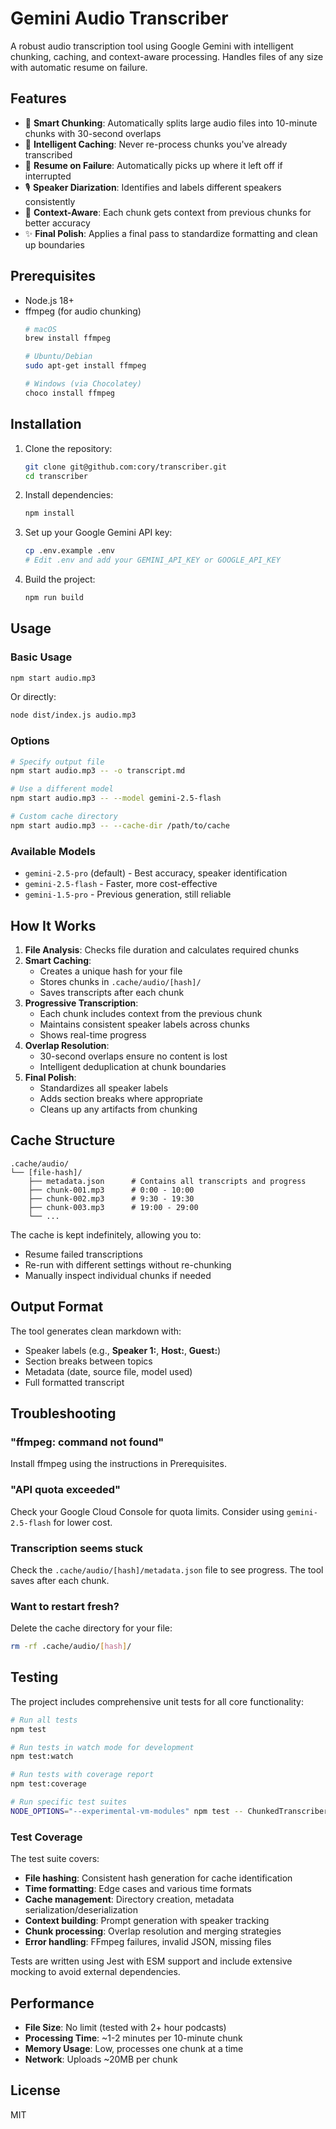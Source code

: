 # Gemini Audio Transcriber

A robust audio transcription tool using Google Gemini with intelligent chunking, caching, and context-aware processing. Handles files of any size with automatic resume on failure.

## Features

- 🎯 **Smart Chunking**: Automatically splits large audio files into 10-minute chunks with 30-second overlaps
- 💾 **Intelligent Caching**: Never re-process chunks you've already transcribed
- 🔄 **Resume on Failure**: Automatically picks up where it left off if interrupted
- 🎙️ **Speaker Diarization**: Identifies and labels different speakers consistently
- 📝 **Context-Aware**: Each chunk gets context from previous chunks for better accuracy
- ✨ **Final Polish**: Applies a final pass to standardize formatting and clean up boundaries

## Prerequisites

- Node.js 18+
- ffmpeg (for audio chunking)
  ```bash
  # macOS
  brew install ffmpeg

  # Ubuntu/Debian
  sudo apt-get install ffmpeg

  # Windows (via Chocolatey)
  choco install ffmpeg
  ```

## Installation

1. Clone the repository:
   ```bash
   git clone git@github.com:cory/transcriber.git
   cd transcriber
   ```

2. Install dependencies:
   ```bash
   npm install
   ```

3. Set up your Google Gemini API key:
   ```bash
   cp .env.example .env
   # Edit .env and add your GEMINI_API_KEY or GOOGLE_API_KEY
   ```

4. Build the project:
   ```bash
   npm run build
   ```

## Usage

### Basic Usage

```bash
npm start audio.mp3
```

Or directly:
```bash
node dist/index.js audio.mp3
```

### Options

```bash
# Specify output file
npm start audio.mp3 -- -o transcript.md

# Use a different model
npm start audio.mp3 -- --model gemini-2.5-flash

# Custom cache directory
npm start audio.mp3 -- --cache-dir /path/to/cache
```

### Available Models

- `gemini-2.5-pro` (default) - Best accuracy, speaker identification
- `gemini-2.5-flash` - Faster, more cost-effective
- `gemini-1.5-pro` - Previous generation, still reliable

## How It Works

1. **File Analysis**: Checks file duration and calculates required chunks
2. **Smart Caching**:
   - Creates a unique hash for your file
   - Stores chunks in `.cache/audio/[hash]/`
   - Saves transcripts after each chunk
3. **Progressive Transcription**:
   - Each chunk includes context from the previous chunk
   - Maintains consistent speaker labels across chunks
   - Shows real-time progress
4. **Overlap Resolution**:
   - 30-second overlaps ensure no content is lost
   - Intelligent deduplication at chunk boundaries
5. **Final Polish**:
   - Standardizes all speaker labels
   - Adds section breaks where appropriate
   - Cleans up any artifacts from chunking

## Cache Structure

```
.cache/audio/
└── [file-hash]/
    ├── metadata.json      # Contains all transcripts and progress
    ├── chunk-001.mp3      # 0:00 - 10:00
    ├── chunk-002.mp3      # 9:30 - 19:30
    ├── chunk-003.mp3      # 19:00 - 29:00
    └── ...
```

The cache is kept indefinitely, allowing you to:
- Resume failed transcriptions
- Re-run with different settings without re-chunking
- Manually inspect individual chunks if needed

## Output Format

The tool generates clean markdown with:
- Speaker labels (e.g., **Speaker 1:**, **Host:**, **Guest:**)
- Section breaks between topics
- Metadata (date, source file, model used)
- Full formatted transcript

## Troubleshooting

### "ffmpeg: command not found"
Install ffmpeg using the instructions in Prerequisites.

### "API quota exceeded"
Check your Google Cloud Console for quota limits. Consider using `gemini-2.5-flash` for lower cost.

### Transcription seems stuck
Check the `.cache/audio/[hash]/metadata.json` file to see progress. The tool saves after each chunk.

### Want to restart fresh?
Delete the cache directory for your file:
```bash
rm -rf .cache/audio/[hash]/
```

## Testing

The project includes comprehensive unit tests for all core functionality:

```bash
# Run all tests
npm test

# Run tests in watch mode for development
npm test:watch

# Run tests with coverage report
npm test:coverage

# Run specific test suites
NODE_OPTIONS="--experimental-vm-modules" npm test -- ChunkedTranscriber.test.ts
```

### Test Coverage

The test suite covers:
- **File hashing**: Consistent hash generation for cache identification
- **Time formatting**: Edge cases and various time formats
- **Cache management**: Directory creation, metadata serialization/deserialization
- **Context building**: Prompt generation with speaker tracking
- **Chunk processing**: Overlap resolution and merging strategies
- **Error handling**: FFmpeg failures, invalid JSON, missing files

Tests are written using Jest with ESM support and include extensive mocking to avoid external dependencies.

## Performance

- **File Size**: No limit (tested with 2+ hour podcasts)
- **Processing Time**: ~1-2 minutes per 10-minute chunk
- **Memory Usage**: Low, processes one chunk at a time
- **Network**: Uploads ~20MB per chunk

## License

MIT